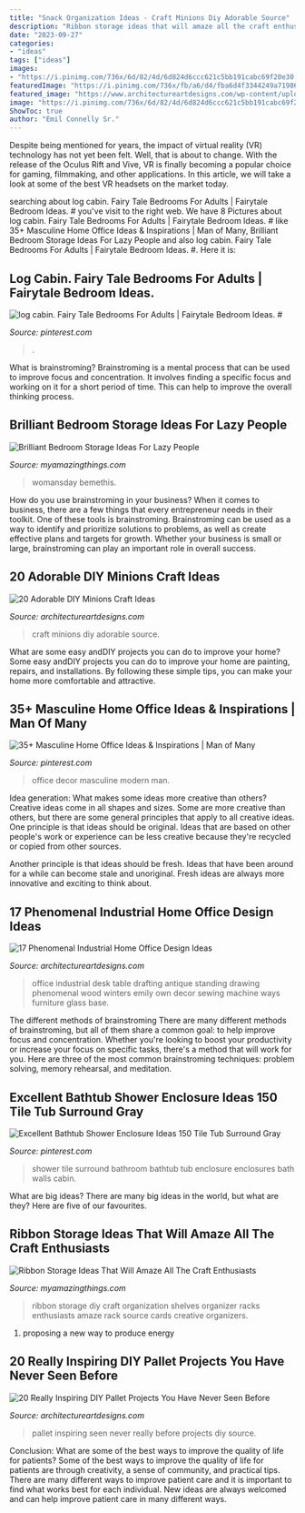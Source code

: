 ```yaml
---
title: "Snack Organization Ideas - Craft Minions Diy Adorable Source"
description: "Ribbon storage ideas that will amaze all the craft enthusiasts"
date: "2023-09-27"
categories:
- "ideas"
tags: ["ideas"]
images:
- "https://i.pinimg.com/736x/6d/82/4d/6d824d6ccc621c5bb191cabc69f20e30.jpg"
featuredImage: "https://i.pinimg.com/736x/fb/a6/d4/fba6d4f3344249a71986ed9d4c6b72f1.jpg"
featured_image: "https://www.architectureartdesigns.com/wp-content/uploads/2014/02/415.jpg"
image: "https://i.pinimg.com/736x/6d/82/4d/6d824d6ccc621c5bb191cabc69f20e30.jpg"
ShowToc: true
author: "Emil Connelly Sr."
---
```



Despite being mentioned for years, the impact of virtual reality (VR) technology has not yet been felt. Well, that is about to change. With the release of the Oculus Rift and Vive, VR is finally becoming a popular choice for gaming, filmmaking, and other applications. In this article, we will take a look at some of the best VR headsets on the market today.

	

		
searching about log cabin. Fairy Tale Bedrooms For Adults | Fairytale Bedroom Ideas. # you've visit to the right web. We have 8 Pictures about log cabin. Fairy Tale Bedrooms For Adults | Fairytale Bedroom Ideas. # like 35+ Masculine Home Office Ideas &amp; Inspirations | Man of Many, Brilliant Bedroom Storage Ideas For Lazy People and also log cabin. Fairy Tale Bedrooms For Adults | Fairytale Bedroom Ideas. #. Here it is:
		
    
## Log Cabin. Fairy Tale Bedrooms For Adults | Fairytale Bedroom Ideas. #

<img loading=lazy src="https://i.pinimg.com/736x/42/77/27/427727deb8a154c1779062c9b670f4ce.jpg" onerror="this.onerror=null;this.src='https://tse4.mm.bing.net/th?id=OIP.zLFIKWK8631k12oE9zo_UgAAAA&amp;pid=15.1';" alt="log cabin. Fairy Tale Bedrooms For Adults | Fairytale Bedroom Ideas. #">

_Source: pinterest.com_

>. 

	

What is brainstroming?
Brainstroming is a mental process that can be used to improve focus and concentration. It involves finding a specific focus and working on it for a short period of time. This can help to improve the overall thinking process.

    
## Brilliant Bedroom Storage Ideas For Lazy People

<img loading=lazy src="https://myamazingthings.com/wp-content/uploads/2018/01/bedroom-organization-3-.jpg" onerror="this.onerror=null;this.src='https://tse3.mm.bing.net/th?id=OIP.3zPfS_SLmiTmiS452XdsTQHaLH&amp;pid=15.1';" alt="Brilliant Bedroom Storage Ideas For Lazy People">

_Source: myamazingthings.com_

>womansday bemethis. 

	

How do you use brainstroming in your business?
When it comes to business, there are a few things that every entrepreneur needs in their toolkit. One of these tools is brainstroming. Brainstroming can be used as a way to identify and prioritize solutions to problems, as well as create effective plans and targets for growth. Whether your business is small or large, brainstroming can play an important role in overall success.

    
## 20 Adorable DIY Minions Craft Ideas

<img loading=lazy src="https://www.architectureartdesigns.com/wp-content/uploads/2014/02/415.jpg" onerror="this.onerror=null;this.src='https://tse1.mm.bing.net/th?id=OIP.zLKu3hS3u14Lug1q8f7DBAHaKO&amp;pid=15.1';" alt="20 Adorable DIY Minions Craft Ideas">

_Source: architectureartdesigns.com_

>craft minions diy adorable source. 

	

What are some easy andDIY projects you can do to improve your home?
Some easy andDIY projects you can do to improve your home are painting, repairs, and installations. By following these simple tips, you can make your home more comfortable and attractive.

    
## 35+ Masculine Home Office Ideas &amp; Inspirations | Man Of Many

<img loading=lazy src="https://i.pinimg.com/736x/fb/a6/d4/fba6d4f3344249a71986ed9d4c6b72f1.jpg" onerror="this.onerror=null;this.src='https://tse4.mm.bing.net/th?id=OIP.HoMHpdPDl3iF0HkmE0zIaAHaJ3&amp;pid=15.1';" alt="35+ Masculine Home Office Ideas &amp; Inspirations | Man of Many">

_Source: pinterest.com_

>office decor masculine modern man. 

	

Idea generation: What makes some ideas more creative than others?
Creative ideas come in all shapes and sizes. Some are more creative than others, but there are some general principles that apply to all creative ideas.
One principle is that ideas should be original. Ideas that are based on other people's work or experience can be less creative because they're recycled or copied from other sources.

Another principle is that ideas should be fresh. Ideas that have been around for a while can become stale and unoriginal. Fresh ideas are always more innovative and exciting to think about.

    
## 17 Phenomenal Industrial Home Office Design Ideas

<img loading=lazy src="https://www.architectureartdesigns.com/wp-content/uploads/2015/02/342.jpg" onerror="this.onerror=null;this.src='https://tse3.mm.bing.net/th?id=OIP.L48gDUcpeLNfsbna8-TWwQHaJ4&amp;pid=15.1';" alt="17 Phenomenal Industrial Home Office Design Ideas">

_Source: architectureartdesigns.com_

>office industrial desk table drafting antique standing drawing phenomenal wood winters emily own decor sewing machine ways furniture glass base. 

	

The different methods of brainstroming
There are many different methods of brainstroming, but all of them share a common goal: to help improve focus and concentration. Whether you're looking to boost your productivity or increase your focus on specific tasks, there's a method that will work for you. Here are three of the most common brainstroming techniques: problem solving, memory rehearsal, and meditation.

    
## Excellent Bathtub Shower Enclosure Ideas 150 Tile Tub Surround Gray

<img loading=lazy src="https://i.pinimg.com/736x/6d/82/4d/6d824d6ccc621c5bb191cabc69f20e30.jpg" onerror="this.onerror=null;this.src='https://tse3.mm.bing.net/th?id=OIP.mP5qiO0-Z0oNtuujiXP1OwHaLH&amp;pid=15.1';" alt="Excellent Bathtub Shower Enclosure Ideas 150 Tile Tub Surround Gray">

_Source: pinterest.com_

>shower tile surround bathroom bathtub tub enclosure enclosures bath walls cabin. 

	

What are big ideas?
There are many big ideas in the world, but what are they? Here are five of our favourites.

    
## Ribbon Storage Ideas That Will Amaze All The Craft Enthusiasts

<img loading=lazy src="http://myamazingthings.com/wp-content/uploads/2018/05/ribbon-storage-ideas-5.jpg" onerror="this.onerror=null;this.src='https://tse2.mm.bing.net/th?id=OIP.ywxEeWRmvTlPh9KlXneR_AHaLh&amp;pid=15.1';" alt="Ribbon Storage Ideas That Will Amaze All The Craft Enthusiasts">

_Source: myamazingthings.com_

>ribbon storage diy craft organization shelves organizer racks enthusiasts amaze rack source cards creative organizers. 

	

1. proposing a new way to produce energy 

    
## 20 Really Inspiring DIY Pallet Projects You Have Never Seen Before

<img loading=lazy src="https://www.architectureartdesigns.com/wp-content/uploads/2016/03/16-52-630x840.jpg" onerror="this.onerror=null;this.src='https://tse4.mm.bing.net/th?id=OIP.98v9zQ12-nyIrCmBj5GlKwHaJ4&amp;pid=15.1';" alt="20 Really Inspiring DIY Pallet Projects You Have Never Seen Before">

_Source: architectureartdesigns.com_

>pallet inspiring seen never really before projects diy source. 

	

Conclusion: What are some of the best ways to improve the quality of life for patients?
Some of the best ways to improve the quality of life for patients are through creativity, a sense of community, and practical tips. There are many different ways to improve patient care and it is important to find what works best for each individual. New ideas are always welcomed and can help improve patient care in many different ways.

